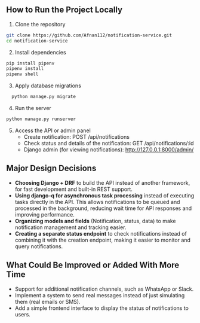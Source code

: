 ## How to Run the Project Locally

1. Clone the repository
```bash
git clone https://github.com/Afnan112/notification-service.git
cd notification-service
```
2. Install dependencies
```bash
pip install pipenv
pipenv install
pipenv shell
```
3. Apply database migrations
 ```bash
   python manage.py migrate
```
4. Run the server
```bash
python manage.py runserver
```
5. Access the API or admin panel
   - Create notification: POST /api/notifications
   - Check status and details of the notification: GET /api/notifications/:id
   - Django admin (for viewing notifications): http://127.0.0.1:8000/admin/

  
  ## Major Design Decisions

- **Choosing Django + DRF** to build the API instead of another framework, for fast development and built-in REST support.  
- **Using django-q for asynchronous task processing** instead of executing tasks directly in the API. This allows notifications to be queued and processed in the background, reducing wait time for API responses and improving performance.  
- **Organizing models and fields** (Notification, status, data) to make notification management and tracking easier.  
- **Creating a separate status endpoint** to check notifications instead of combining it with the creation endpoint, making it easier to monitor and query notifications.  

## What Could Be Improved or Added With More Time

- Support for additional notification channels, such as WhatsApp or Slack.
- Implement a system to send real messages instead of just simulating them (real emails or SMS).
- Add a simple frontend interface to display the status of notifications to users.
  

